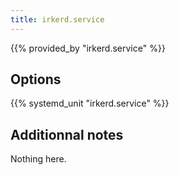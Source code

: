```yaml
---
title: irkerd.service
---
```


{{% provided_by "irkerd.service" %}}

## Options

{{% systemd_unit "irkerd.service" %}}

## Additionnal notes

Nothing here.